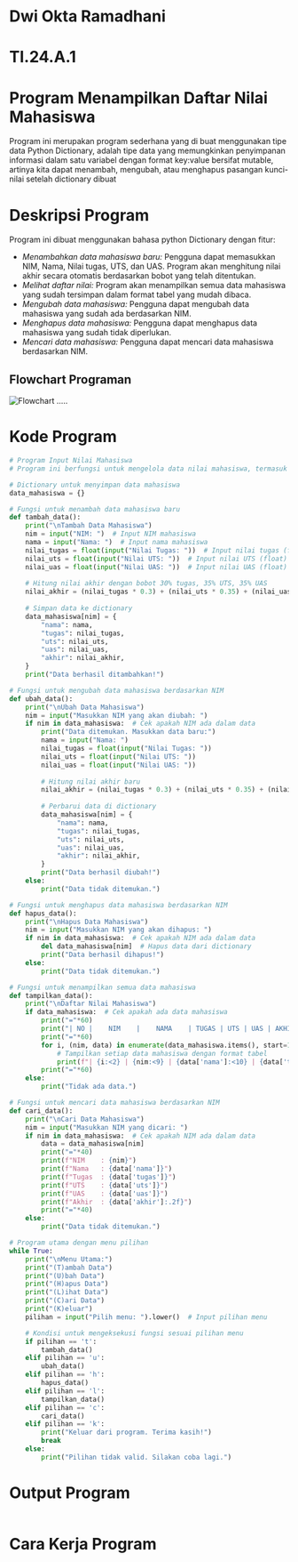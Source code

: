 # Dwi Okta Ramadhani
# TI.24.A.1

# Program Menampilkan Daftar Nilai Mahasiswa
Program ini merupakan program sederhana yang di buat menggunakan tipe data Python Dictionary,  adalah tipe data yang memungkinkan penyimpanan informasi
dalam satu variabel dengan format key:value bersifat mutable, artinya kita dapat menambah, mengubah, atau menghapus pasangan kunci-nilai setelah dictionary dibuat
# Deskripsi Program
Program ini dibuat menggunakan bahasa python Dictionary dengan fitur:
* *Menambahkan data mahasiswa baru:* Pengguna dapat memasukkan NIM, Nama, Nilai tugas, UTS, dan UAS. Program akan menghitung nilai akhir secara otomatis berdasarkan bobot yang telah ditentukan.
* *Melihat daftar nilai:* Program akan menampilkan semua data mahasiswa yang sudah tersimpan dalam format tabel yang mudah dibaca.
* *Mengubah data mahasiswa:* Pengguna dapat mengubah data mahasiswa yang sudah ada berdasarkan NIM.
* *Menghapus data mahasiswa:* Pengguna dapat menghapus data mahasiswa yang sudah tidak diperlukan.
* *Mencari data mahasiswa:* Pengguna dapat mencari data mahasiswa berdasarkan NIM.
## Flowchart Programan
![Flowchart](.png)
.....
# Kode Program
```python
# Program Input Nilai Mahasiswa
# Program ini berfungsi untuk mengelola data nilai mahasiswa, termasuk menambah, mengubah, menghapus, menampilkan, dan mencari data.

# Dictionary untuk menyimpan data mahasiswa
data_mahasiswa = {}

# Fungsi untuk menambah data mahasiswa baru
def tambah_data():
    print("\nTambah Data Mahasiswa")
    nim = input("NIM: ")  # Input NIM mahasiswa
    nama = input("Nama: ")  # Input nama mahasiswa
    nilai_tugas = float(input("Nilai Tugas: "))  # Input nilai tugas (float)
    nilai_uts = float(input("Nilai UTS: "))  # Input nilai UTS (float)
    nilai_uas = float(input("Nilai UAS: "))  # Input nilai UAS (float)
    
    # Hitung nilai akhir dengan bobot 30% tugas, 35% UTS, 35% UAS
    nilai_akhir = (nilai_tugas * 0.3) + (nilai_uts * 0.35) + (nilai_uas * 0.35)
    
    # Simpan data ke dictionary
    data_mahasiswa[nim] = {
        "nama": nama,
        "tugas": nilai_tugas,
        "uts": nilai_uts,
        "uas": nilai_uas,
        "akhir": nilai_akhir,
    }
    print("Data berhasil ditambahkan!")

# Fungsi untuk mengubah data mahasiswa berdasarkan NIM
def ubah_data():
    print("\nUbah Data Mahasiswa")
    nim = input("Masukkan NIM yang akan diubah: ")
    if nim in data_mahasiswa:  # Cek apakah NIM ada dalam data
        print("Data ditemukan. Masukkan data baru:")
        nama = input("Nama: ")
        nilai_tugas = float(input("Nilai Tugas: "))
        nilai_uts = float(input("Nilai UTS: "))
        nilai_uas = float(input("Nilai UAS: "))
        
        # Hitung nilai akhir baru
        nilai_akhir = (nilai_tugas * 0.3) + (nilai_uts * 0.35) + (nilai_uas * 0.35)
        
        # Perbarui data di dictionary
        data_mahasiswa[nim] = {
            "nama": nama,
            "tugas": nilai_tugas,
            "uts": nilai_uts,
            "uas": nilai_uas,
            "akhir": nilai_akhir,
        }
        print("Data berhasil diubah!")
    else:
        print("Data tidak ditemukan.")

# Fungsi untuk menghapus data mahasiswa berdasarkan NIM
def hapus_data():
    print("\nHapus Data Mahasiswa")
    nim = input("Masukkan NIM yang akan dihapus: ")
    if nim in data_mahasiswa:  # Cek apakah NIM ada dalam data
        del data_mahasiswa[nim]  # Hapus data dari dictionary
        print("Data berhasil dihapus!")
    else:
        print("Data tidak ditemukan.")

# Fungsi untuk menampilkan semua data mahasiswa
def tampilkan_data():
    print("\nDaftar Nilai Mahasiswa")
    if data_mahasiswa:  # Cek apakah ada data mahasiswa
        print("="*60)
        print("| NO |    NIM    |    NAMA    | TUGAS | UTS | UAS | AKHIR |")
        print("="*60)
        for i, (nim, data) in enumerate(data_mahasiswa.items(), start=1):
            # Tampilkan setiap data mahasiswa dengan format tabel
            print(f"| {i:<2} | {nim:<9} | {data['nama']:<10} | {data['tugas']:<5} | {data['uts']:<3} | {data['uas']:<3} | {data['akhir']:<5.2f} |")
        print("="*60)
    else:
        print("Tidak ada data.")

# Fungsi untuk mencari data mahasiswa berdasarkan NIM
def cari_data():
    print("\nCari Data Mahasiswa")
    nim = input("Masukkan NIM yang dicari: ")
    if nim in data_mahasiswa:  # Cek apakah NIM ada dalam data
        data = data_mahasiswa[nim]
        print("="*40)
        print(f"NIM    : {nim}")
        print(f"Nama   : {data['nama']}")
        print(f"Tugas  : {data['tugas']}")
        print(f"UTS    : {data['uts']}")
        print(f"UAS    : {data['uas']}")
        print(f"Akhir  : {data['akhir']:.2f}")
        print("="*40)
    else:
        print("Data tidak ditemukan.")

# Program utama dengan menu pilihan
while True:
    print("\nMenu Utama:")
    print("(T)ambah Data")
    print("(U)bah Data")
    print("(H)apus Data")
    print("(L)ihat Data")
    print("(C)ari Data")
    print("(K)eluar")
    pilihan = input("Pilih menu: ").lower()  # Input pilihan menu

    # Kondisi untuk mengeksekusi fungsi sesuai pilihan menu
    if pilihan == 't':
        tambah_data()
    elif pilihan == 'u':
        ubah_data()
    elif pilihan == 'h':
        hapus_data()
    elif pilihan == 'l':
        tampilkan_data()
    elif pilihan == 'c':
        cari_data()
    elif pilihan == 'k':
        print("Keluar dari program. Terima kasih!")
        break
    else:
        print("Pilihan tidak valid. Silakan coba lagi.")


```
# Output Program
```

```
# Cara Kerja Program
``` .......
